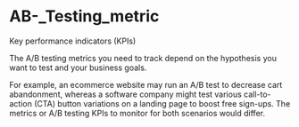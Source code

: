 # AB-_Testing_metric
Key performance indicators (KPIs)

The A/B testing metrics you need to track depend on the hypothesis you want to test and your business goals. 

For example, an ecommerce website may run an A/B test to decrease cart abandonment, whereas a software company might test various call-to-action (CTA) button variations on a landing page to boost free sign-ups. The metrics or A/B testing KPIs to monitor for both scenarios would differ. 
